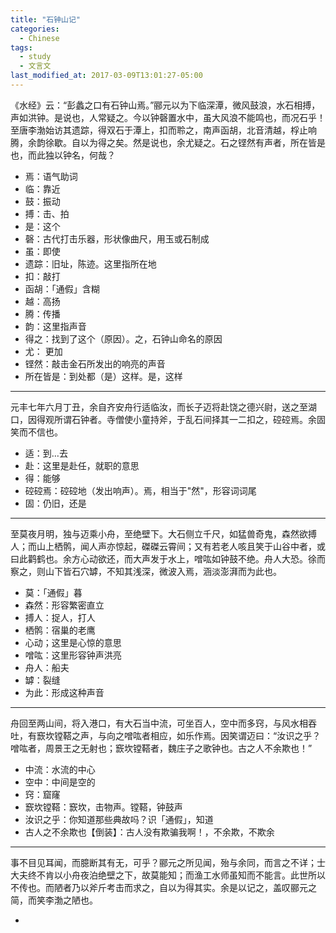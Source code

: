 ```yaml
---
title: "石钟山记"
categories:
  - Chinese
tags:
  - study
  - 文言文
last_modified_at: 2017-03-09T13:01:27-05:00
---
```


《水经》云：“彭蠡之口有石钟山焉。”郦元以为下临深潭，微风鼓浪，水石相搏，声如洪钟。是说也，人常疑之。今以钟磬置水中，虽大风浪不能鸣也，而况石乎！至唐李渤始访其遗踪，得双石于潭上，扣而聆之，南声函胡，北音清越，桴止响腾，余韵徐歇。自以为得之矣。然是说也，余尤疑之。石之铿然有声者，所在皆是也，而此独以钟名，何哉？

* 焉：语气助词
* 临：靠近
* 鼓：振动
* 搏：击、拍
* 是：这个
* 磬：古代打击乐器，形状像曲尺，用玉或石制成
* 虽：即使
* 遗踪：旧址，陈迹。这里指所在地
* 扣：敲打
* 函胡：「通假」含糊
* 越：高扬
* 腾：传播
* 韵：这里指声音
* 得之：找到了这个（原因）。之，石钟山命名的原因
* 尤： 更加
* 铿然：敲击金石所发出的响亮的声音
* 所在皆是：到处都（是）这样。是，这样

***

元丰七年六月丁丑，余自齐安舟行适临汝，而长子迈将赴饶之德兴尉，送之至湖口，因得观所谓石钟者。寺僧使小童持斧，于乱石间择其一二扣之，硿硿焉。余固笑而不信也。

* 适：到…去
* 赴：这里是赴任，就职的意思
* 得：能够
* 硿硿焉：硿硿地（发出响声）。焉，相当于"然"，形容词词尾
* 固：仍旧，还是

***

至莫夜月明，独与迈乘小舟，至绝壁下。大石侧立千尺，如猛兽奇鬼，森然欲搏人；而山上栖鹘，闻人声亦惊起，磔磔云霄间；又有若老人咳且笑于山谷中者，或曰此鹳鹤也。余方心动欲还，而大声发于水上，噌吰如钟鼓不绝。舟人大恐。徐而察之，则山下皆石穴罅，不知其浅深，微波入焉，涵淡澎湃而为此也。

* 莫：「通假」暮
* 森然：形容繁密直立 
* 搏人：捉人，打人
* 栖鹘：宿巢的老鹰
* 心动；这里是心惊的意思
* 噌吰：这里形容钟声洪亮
* 舟人：船夫
* 罅：裂缝
* 为此：形成这种声音

***

舟回至两山间，将入港口，有大石当中流，可坐百人，空中而多窍，与风水相吞吐，有窾坎镗鞳之声，与向之噌吰者相应，如乐作焉。因笑谓迈曰：“汝识之乎？噌吰者，周景王之无射也；窾坎镗鞳者，魏庄子之歌钟也。古之人不余欺也！”

* 中流：水流的中心
* 空中：中间是空的
* 窍：窟窿
* 窾坎镗鞳：窾坎，击物声。镗鞳，钟鼓声
* 汝识之乎：你知道那些典故吗？识「通假」，知道
* 古人之不余欺也【倒装】：古人没有欺骗我啊！，不余欺，不欺余

***

事不目见耳闻，而臆断其有无，可乎？郦元之所见闻，殆与余同，而言之不详；士大夫终不肯以小舟夜泊绝壁之下，故莫能知；而渔工水师虽知而不能言。此世所以不传也。而陋者乃以斧斤考击而求之，自以为得其实。余是以记之，盖叹郦元之简，而笑李渤之陋也。

*
